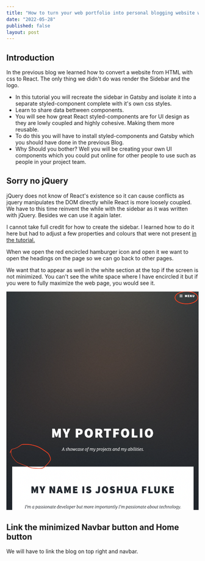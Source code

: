 ```yaml
---
title: "How to turn your web portfolio into personal blogging website with Gatsby part 2"
date: "2022-05-28"
published: false
layout: post
---
```


## Introduction ##

In the previous blog we learned how to convert a website from HTML with css to React. The only thing we didn't do was render the Sidebar and the logo.

- In this tutorial you will recreate the sidebar in Gatsby and isolate it into a separate styled-component complete with it's own css styles.
- Learn to share data bettween components.
- You will see how great React styled-components are for UI design as they are lowly coupled and highly cohesive. Making them more reusable.
- To do this you will have to install styled-components and Gatsby which you should have done in the previous Blog.
- Why Should you bother? Well you will be creating your own UI components which you could put online for other people to use such as people in your project team.

## Sorry no jQuery ##

jQuery does not know of React's existence so it can cause conflicts as jquery manipulates the DOM directly while React is more loosely coupled. We have to this time reinvent the while with the sidebar as it was written with jQuery. Besides we can use it again later.

I cannot take full credit for how to create the sidebar. I learned how to do it here but had to adjust a few properties and colours that were not present [in the tutorial.](https://www.youtube.com/watch?v=6cb56Luubd4)

When we open the red encircled hamburger icon and open it we want to open the headings on the page so we can go back to other pages.
  
We want that to appear as well in the white section at the top if the screen is not minimized. You can't see the white space where I have encircled it but if you were to fully maximize the web page, you would see it.

<img src="../images/AttachGatsbySSGToWebsite/Screen%20Shot%202022-06-01%20at%209.36.28%20pm.png" class="image fit" alt="Image showing we will have link to blog on top right and nav bar"/><br>

## Link the minimized Navbar button and Home button ##

We will have to link the blog on top right and navbar.
